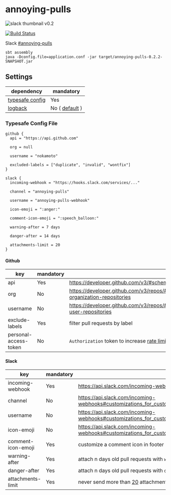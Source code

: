 # annoying-pulls

![slack thumbnail v0.2](https://cloud.githubusercontent.com/assets/4374383/23327713/53d602d2-fb54-11e6-9e5e-8ef4cce63576.png)

[![Build Status](https://travis-ci.org/nokamoto/annoying-pulls.svg?branch=master)](https://travis-ci.org/nokamoto/annoying-pulls)

Slack [#annoying-pulls](https://nokamoto.slack.com/messages/annoying-pulls)

```
sbt assembly
java -Dconfig.file=application.conf -jar target/annoying-pulls-0.2.2-SNAPSHOT.jar
```

## Settings
| dependency | mandatory |
| --- | --- |
| [typesafe config](https://github.com/typesafehub/config) | Yes |
| [logback](https://logback.qos.ch/) | No ( [default](https://github.com/nokamoto/annoying-pulls/tree/master/src/main/resources/logback.xml) ) |

### Typesafe Config File
```
github {
  api = "https://api.github.com"

  org = null

  username = "nokamoto"

  excluded-labels = ["duplicate", "invalid", "wontfix"]
}

slack {
  incoming-webhook = "https://hooks.slack.com/services/..."

  channel = "annoying-pulls"

  username = "annoying-pulls-webhook"

  icon-emoji = ":anger:"

  comment-icon-emoji = ":speech_balloon:"

  warning-after = 7 days

  danger-after = 14 days

  attachments-limit = 20
}
```


#### Github
| key | mandatory | |
| --- | --- | --- |
| api | Yes | https://developer.github.com/v3/#schema |
| org | No | https://developer.github.com/v3/repos/#list-organization-repositories |
| username | No | https://developer.github.com/v3/repos/#list-user-repositories |
| exclude-labels | Yes | filter pull requests by label |
| personal-access-token | No | `Authorization` token to increase [rate limit](https://developer.github.com/v3/#rate-limiting) |

#### Slack
| key | mandatory | |
| --- | --- | --- |
| incoming-webhook | Yes | https://api.slack.com/incoming-webhooks |
| channel | No | https://api.slack.com/incoming-webhooks#customizations_for_custom_integrations |
| username | No | https://api.slack.com/incoming-webhooks#customizations_for_custom_integrations |
| icon-emoji | No | https://api.slack.com/incoming-webhooks#customizations_for_custom_integrations |
| comment-icon-emoji | Yes | customize a comment icon in footer |
| warning-after | Yes | attach n days old pull requests with `warning` color |
| danger-after | Yes | attach n days old pull requests with `danger` color |
| attachments-limit | Yes | never send more than [20](https://api.slack.com/docs/message-guidelines) attachments |
